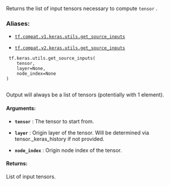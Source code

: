 Returns the list of input tensors necessary to compute  `tensor` .



### Aliases:

- [ `tf.compat.v1.keras.utils.get_source_inputs` ](/api_docs/python/tf/keras/utils/get_source_inputs)

- [ `tf.compat.v2.keras.utils.get_source_inputs` ](/api_docs/python/tf/keras/utils/get_source_inputs)



```
 tf.keras.utils.get_source_inputs(
    tensor,
    layer=None,
    node_index=None
)
 
```

Output will always be a list of tensors
(potentially with 1 element).



#### Arguments:

- **`tensor`** : The tensor to start from.

- **`layer`** : Origin layer of the tensor. Will be
determined via tensor._keras_history if not provided.

- **`node_index`** : Origin node index of the tensor.



#### Returns:
List of input tensors.

